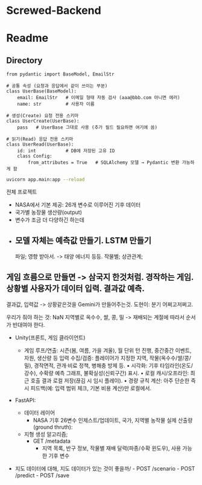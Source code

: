 # Screwed-Backend

# Readme

## Directory
```
from pydantic import BaseModel, EmailStr

# 공통 속성 (요청과 응답에서 같이 쓰이는 부분)
class UserBase(BaseModel):
    email: EmailStr   # 이메일 형태 자동 검사 (aaa@bbb.com 아니면 에러)
    name: str         # 사용자 이름

# 생성(Create) 요청 전용 스키마
class UserCreate(UserBase):
    pass   # UserBase 그대로 사용 (추가 필드 필요하면 여기에 씀)

# 읽기(Read) 응답 전용 스키마
class UserRead(UserBase):
    id: int           # DB에 저장된 고유 ID
    class Config:
        from_attributes = True   # SQLAlchemy 모델 → Pydantic 변환 가능하게 함
```

```bash
uvicorn app.main:app --reload
```

전체 프로젝트
- NASA에서 기본 제공: 26개 변수로 이루어진 기후 데이터
- 국가별 농장물 생산량(output)
- 변수가 조금 더 다양하긴 하는데
- 모델 자체는 
    예측값 만들기. 
    LSTM 만들기
    - 
    파일; 영향 받아서. 
    -> 태양 에너지 등등. 
    작물별; 상관관계;

게임 흐름으로 만들면 -> 삼국지 한것처럼. 
경작하는 게임. 
상황별 사용자가 데이터 입력. 
결과값 예측. 
- 
결과값, 입력값 -> 상황같은것을 Gemini가 만들어주는것. 
도현이: 분기 어쩌고저쩌고. 

우리가 줘야 하는 것: 
    NaN
    지역별로 옥수수, 쌀, 콩, 밀 -> 재배되는 계절에 따라서 
    순서가 반대여야 한다. 

- Unity(프론트, 게임 클라이언트)
    - 게임 루프/연출: 시즌(봄, 여름, 가을 겨울), 월 단위 턴 진행, 중간중간 이벤트, 자원, 생산량 등
    입력 수집/검증: 플레이어가 지정한 지역, 작물(옥수수/쌀/콩/밀), 경작면적, 관개·비료 정책, 병해충 방제 등.
	•	시각화: 기후 타임라인(온도/강수), 수확량 예측 그래프, 불확실성(신뢰구간) 표시.
	•	로컬 캐시/오프라인: 최근 호출 결과 로컬 저장(끊김 시 임시 플레이).
	•	경량 규칙 계산: 아주 단순한 즉시 피드백(예: 입력 범위 체크, 기본 비용 계산)만 로컬에서.


- FastAPI:
    - 데이터 레이어
        - NASA 기후 26변수 인제스트/업데이트, 국가, 지역별 농작물 실제 산출량(ground thruth):
    - 지형 생성 알고리즘; 
        - GET /metadata
            - 지역 목록, 반구 정보, 작물별 재배 달력(파종/수확 윈도우), 사용 가능한 기후 변수 
- 지도 데이터에 대해, 지도 데이터가 있는 것이 좋을까/
        - POST /scenario
        - POST /predict
        - POST /save
